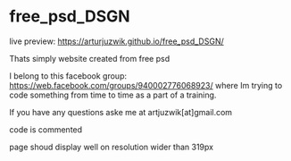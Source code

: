 # free_psd_DSGN
live preview: https://arturjuzwik.github.io/free_psd_DSGN/

Thats simply website created from free psd

I belong to this facebook group: https://web.facebook.com/groups/940002776068923/
where Im trying to code something from time to time as a part of a training.

If you have any questions aske me at artjuzwik[at]gmail.com

code is commented 

page shoud display well on resolution wider than 319px
